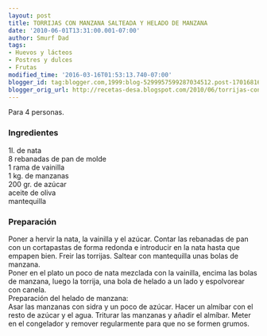 ```yaml
---
layout: post
title: TORRIJAS CON MANZANA SALTEADA Y HELADO DE MANZANA
date: '2010-06-01T13:31:00.001-07:00'
author: Smurf Dad
tags:
- Huevos y lácteos
- Postres y dulces
- Frutas
modified_time: '2016-03-16T01:53:13.740-07:00'
blogger_id: tag:blogger.com,1999:blog-5299957599287034512.post-1701681626759118793
blogger_orig_url: http://recetas-desa.blogspot.com/2010/06/torrijas-con-manzana-salteada-y-helado.html
---
```


Para 4 personas.<br /><h3>Ingredientes</h3>1l. de nata<br />8 rebanadas de pan de molde<br />1 rama de vainilla<br />1 kg. de manzanas<br />200 gr. de azúcar<br />aceite de oliva<br />mantequilla<br /><h3>Preparación</h3>Poner a hervir la nata, la vainilla y el azúcar. Contar las rebanadas de pan con un cortapastas de forma redonda e introducir en la nata hasta que empapen bien. Freir las torrijas. Saltear con mantequilla unas bolas de manzana.<br />Poner en el plato un poco de nata mezclada con la vainilla, encima las bolas de manzana, luego la torrija, una bola de helado a un lado y espolvorear con canela.<br />Preparación del helado de manzana:<br />Asar las manzanas con sidra y un poco de azúcar. Hacer un almíbar con el resto de azúcar y el agua. Triturar las manzanas y añadir el almíbar. Meter en el congelador y remover regularmente para que no se formen grumos.